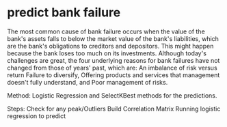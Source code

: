 # predict bank failure

The most common cause of bank failure occurs when the value of the bank's assets falls to below the market value of the bank's liabilities, which are the bank's obligations to creditors and depositors. This might happen because the bank loses too much on its investments.
Although today's challenges are great, the four underlying reasons for bank failures have not changed from those of years' past, which are:
An imbalance of risk versus return
Failure to diversify,
Offering products and services that management doesn't fully understand, and
Poor management of risks.

Method:
Logistic Regression and SelectKBest methods for the predictions.

Steps:
Check for any peak/Outliers
Build Correlation Matrix
Running logistic regression to predict
